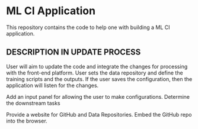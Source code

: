 # ML CI Application 

This repository contains the code to help one with building a ML CI application. 

## DESCRIPTION IN UPDATE PROCESS

User will aim to update the code and integrate the changes for processing with the front-end platform. 
User sets the data repository and define the training scripts and the outputs. 
If the user saves the configuration, then the application will listen for the changes. 

Add an input panel for allowing the user to make configurations.
Determine the downstream tasks

Provide a website for GitHub and Data Repositories. Embed the GitHub repo into the browser. 
